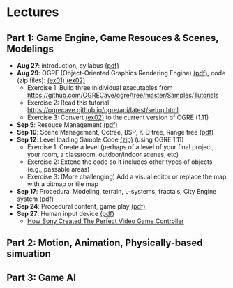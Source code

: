 # Lectures

## Part 1: Game Engine, Game Resouces & Scenes, Modelings

- **Aug 27**: introduction, syllabus [(pdf)](01-overview.pdf)
- **Aug 29**: OGRE (Object-Oriented Graphics Rendering Engine) [(pdf)](02-OGRE.pdf), code (zip files): [(ex01)](CS425App-01-Tutorial%201.zip) [(ex02)](CS425App-02-Simple%20Scene.zip)
  - Exercise 1: Build three inidividual executables from https://github.com/OGRECave/ogre/tree/master/Samples/Tutorials
  - Exercise 2: Read this tutorial https://ogrecave.github.io/ogre/api/latest/setup.html
  - Exercise 3: Convert [(ex02)](CS425App-02-Simple%20Scene.zip) to the current version of OGRE (1.11)
- **Sep 5**: Resouce Management [(pdf)](03-Level%20Loading.pdf)
- **Sep 10**: Scene Management, Octree, BSP, K-D tree, Range tree [(pdf)](04-Scene-Management.pdf)
- **Sep 12**: Level loading Sample Code [(zip)](05-Level%20Loading.zip) (using OGRE 1.11)
  - Exercise 1: Create a level (perhaps of a level of your final project, your room, a classroom, outdoor/indoor scenes, etc)
  - Exercise 2: Extend the code so it includes other types of objects (e.g., passable areas)
  - Exercise 3: (More challenging) Add a visual editor or replace the map with a bitmap or tile map
- **Sep 17**: Procedural Modeling, terrain, L-systems, fractals, City Engine system [(pdf)](06-Procedural-modeling.pdf)
- **Sep 24**: Procedural content, game play [(pdf)](07-procedural-content.pdf)
- **Sep 27**: Human input device [(pdf)](08-HID.pdf)
  - [How Sony Created The Perfect Video Game Controller](https://www.youtube.com/watch?v=3Hm9924cvLI)

## Part 2: Motion, Animation, Physically-based simuation

## Part 3: Game AI

